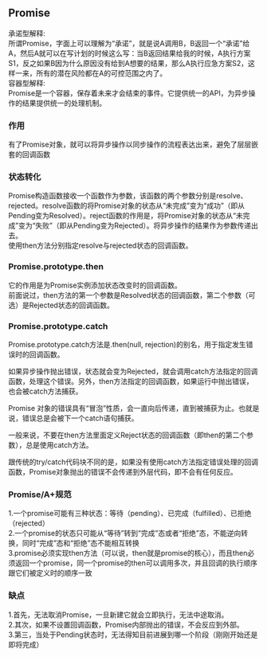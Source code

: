 ## Promise
承诺型解释:  
所谓Promise，字面上可以理解为“承诺”，就是说A调用B，B返回一个“承诺”给A，然后A就可以在写计划的时候这么写：当B返回结果给我的时候，A执行方案S1，反之如果B因为什么原因没有给到A想要的结果，那么A执行应急方案S2，这样一来，所有的潜在风险都在A的可控范围之内了。  
容器型解释:  
Promise是一个容器，保存着未来才会结束的事件。它提供统一的API，为异步操作的结果提供统一的处理机制。  

### 作用
有了Promise对象，就可以将异步操作以同步操作的流程表达出来，避免了层层嵌套的回调函数  

### 状态转化
Promise构造函数接收一个函数作为参数，该函数的两个参数分别是resolve、rejected。resolve函数的将Promise对象的状态从“未完成”变为“成功”（即从Pending变为Resolved）。reject函数的作用是，将Promise对象的状态从“未完成”变为“失败”（即从Pending变为Rejected）。将异步操作的结果作为参数传递出去。  
使用then方法分别指定resolve与rejected状态的回调函数。  

### Promise.prototype.then
它的作用是为Promise实例添加状态改变时的回调函数。  
前面说过，then方法的第一个参数是Resolved状态的回调函数，第二个参数（可选）是Rejected状态的回调函数。  

### Promise.prototype.catch
Promise.prototype.catch方法是.then(null, rejection)的别名，用于指定发生错误时的回调函数。   

如果异步操作抛出错误，状态就会变为Rejected，就会调用catch方法指定的回调函数，处理这个错误。另外，then方法指定的回调函数，如果运行中抛出错误，也会被catch方法捕获。  

Promise 对象的错误具有“冒泡”性质，会一直向后传递，直到被捕获为止。也就是说，错误总是会被下一个catch语句捕获。  

一般来说，不要在then方法里面定义Reject状态的回调函数（即then的第二个参数），总是使用catch方法。  

跟传统的try/catch代码块不同的是，如果没有使用catch方法指定错误处理的回调函数，Promise对象抛出的错误不会传递到外层代码，即不会有任何反应。  

### Promise/A+规范
1.一个promise可能有三种状态：等待（pending）、已完成（fulfilled）、已拒绝（rejected）  
2.一个promise的状态只可能从“等待”转到“完成”态或者“拒绝”态，不能逆向转换，同时“完成”态和“拒绝”态不能相互转换    
3.promise必须实现then方法（可以说，then就是promise的核心），而且then必须返回一个promise，同一个promise的then可以调用多次，并且回调的执行顺序跟它们被定义时的顺序一致  

### 缺点
1.首先，无法取消Promise，一旦新建它就会立即执行，无法中途取消。  
2.其次，如果不设置回调函数，Promise内部抛出的错误，不会反应到外部。  
3.第三，当处于Pending状态时，无法得知目前进展到哪一个阶段（刚刚开始还是即将完成）  